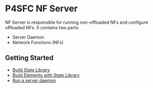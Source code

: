 # P4SFC NF Server

NF Server is responsible for running non-offloaded NFs and configure
offloaded NFs. It contains two parts:

- Server Daemon
- Network Functions (NFs)

## Getting Started

- [Build State Library](./statelib/README.md)
- [Build Elements with State Library](./nf/click_elements/README.md)
- [Run a server daemon](./server_daemon/README.md)
